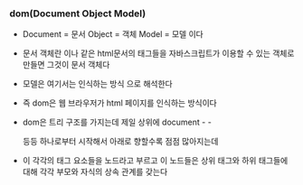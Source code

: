 ### dom(Document Object Model)

* Document = 문서 Object = 객체 Model = 모델 이다

* 문서 객체란 <html>이나 <body> 같은 html문서의 태그들을 자바스크립트가 이용할 수 있는 객체로 만들면 그것이 문서 객체다

* 모델은 여기서는 인식하는 방식 으로 해석한다

* 즉 dom은 웹 브라우저가 html 페이지를 인식하는 방식이다

* dom은 트리 구조를 가지는데 제일 상위에 document - <head><body> - <div> 등등 하나로부터 시작해서 아래로 향할수록 점점 많아지는데 
  
* 이 각각의 태그 요소들을 노드라고 부르고 이 노드들은 상위 태그와 하위 태그들에 대해 각각 부모와 자식의 상속 관계를 갖는다
